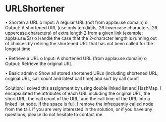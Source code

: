 # URLShortener
•	Shorten a URL
o	Input: A regular URL (not from applau.se domain)
o	Output: A shortened URL (use only ten digits, 26 lowercase characters, 26 uppercase characters) of extra length 2 from a given link (example: applau.se/5s)
o	Handle the case that the 2-character length is running out of choices by retiring the shortened URL that has not been called for the longest time


•	Retrieve a URL
o	Input: A shortened URL (from applau.se domain)
o	Output: Retrieve the original URL


•	Basic admin
o	Show all stored shortened URLs (including shortened URL, original URL, call count and latest call time) and sort by call count

Solution:
I solved this assignment by using double linked list and HashMap. I encapsulated the attributes of each URL including the original URL, the short URL, the call count of the URL, and the call time of the URL into a linked list node. If the space is full, I remove the infrequently called node from the tail. If you are very interested in the solution, or if you have any questions, please do not hesitate to contact me.
